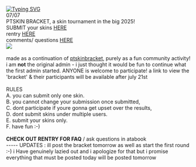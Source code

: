 [![Typing SVG](https://readme-typing-svg.demolab.com/?lines=STARTING+..;..;SOON)](https://git.io/typing-svg) <br>  07/07
<br> PTSKIN BRACKET, a skin tournament in the big 2025! <br> SUBMIT your skins [HERE](https://docs.google.com/forms/d/e/1FAIpQLSfYg2M-jF5qxjHqHiYPSuILCSEBzUweZGftOstJh-6FpEyhIw/viewform) <br> rentry [HERE](https://rentry.co/skinbracket) <br> comments/ questions [HERE](https://ptskinbracket2025.atabook.org/) <br> <img src="https://komarev.com/ghpvc/?username=skinbracket&color=5C5C5C&style=flat-square&label=views&base=0"> <br> <br> made as a continuation of [ptskinbracket](https://github.com/ptskinbracket), purely as a fun community activity! i am __not__ the original admin - i just thought it would be fun to continue what the first admin started. ANYONE is welcome to participate!
a link to view the 'bracket' & their participants will be available after july 21st <br> <br> RULES <br>
A. you can submit only one skin. <br>
B. you cannot change your submission once submitted,<br>
C. dont participate if youre gonna get upset over the results,<br>
D. dont submit skins under multiple users.<br>
E. submit your skins only.<br>
F. have fun :-) <br>
<br> **CHECK OUT RENTRY FOR FAQ** / ask questions in atabook <br> ----- UPDATES :
ill post the bracket tomorrow as well as start the first round :-) i Have genuinely lazied out and i apologize for that but i promise everything that must be posted today will be posted tomorrow 
